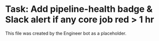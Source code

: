 # Task: Add pipeline-health badge & Slack alert if any core job red > 1 hr
This file was created by the Engineer bot as a placeholder.
